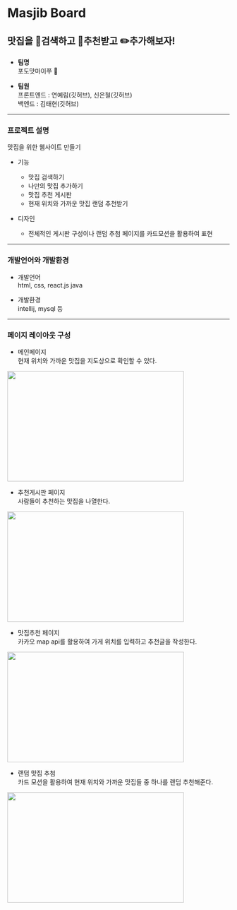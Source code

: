 
# Masjib Board

## **맛집을 :mag_right:검색하고 :star2:추천받고 :pencil2:추가해보자!**


- **팀명**   
포도맛마이쭈 :grapes:

- **팀원**   
 프론트엔드 :  연예림(깃허브), 신은철(깃허브)   
 백엔드 :  김태현(깃허브)   



---
### 프로젝트 설명
맛집을 위한 웹사이트 만들기

- 기능
  - 맛집 검색하기
  - 나만의 맛집 추가하기
  - 맛집 추천 게시판
  - 현재 위치와 가까운 맛집 랜덤 추천받기

- 디자인   
  - 전체적인 게시판 구성이나 랜덤 추첨 페이지를 카드모션을 활용하여 표현
---
### 개발언어와 개발환경

- 개발언어   
html, css, react.js 
java

- 개발환경   
intellij, mysql 등

---
### 페이지 레이아웃 구성

- 메인페이지    
현재 위치와 가까운 맛집을 지도상으로 확인할 수 있다. 
<img src="https://user-images.githubusercontent.com/99879845/190467923-4af44671-688a-4064-8578-50893fc46cbc.png" width="400" height="250"/>



- 추천게시판 페이지   
사람들이 추천하는 맛집을 나열한다.
<img src="https://user-images.githubusercontent.com/99879845/190461035-32f875fc-7c79-4ba8-93ef-73595d375659.png" width="400" height="250"/>
  


- 맛집추천 페이지   
카카오 map api를 활용하여 가게 위치를 입력하고 추천글을 작성한다.
<img src="https://user-images.githubusercontent.com/99879845/190466993-e9ac591d-b3b9-45e2-bfc2-0512ff58fb16.png" width="400" height="250"/>



- 랜덤 맛집 추첨   
카드 모션을 활용하여 현재 위치와 가까운 맛집들 중 하나를 랜덤 추천해준다. 
<img src="https://user-images.githubusercontent.com/99879845/190461192-5c0b562a-8338-4664-b1e5-32e4fe091464.png" width="400" height="250"/>
